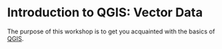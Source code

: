 # Introduction to QGIS: Vector Data

The purpose of this workshop is to get you acquainted with the basics of [QGIS](https://qgis.org/en/site/).
